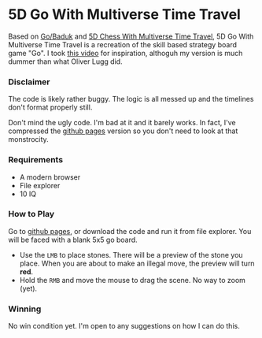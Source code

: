 # 5D Go With Multiverse Time Travel
Based on [Go/Baduk](https://en.wikipedia.org/wiki/Go_(game)) and [5D Chess With Multiverse Time Travel](https://en.wikipedia.org/wiki/5D_Chess_with_Multiverse_Time_Travel), 5D Go With Multiverse Time Travel is a recreation of the skill based strategy board game "Go". I took [this video](https://www.youtube.com/watch?v=2__NGeY5JUw) for inspiration, althoguh my version is much dummer than what Oliver Lugg did.

### Disclaimer

The code is likely rather buggy. The logic is all messed up and the timelines don't format properly still.

Don't mind the ugly code. I'm bad at it and it barely works. In fact, I've compressed the [github pages](https://flippont.github.io/5d-go-with-multiverse-time-travel/) version so you don't need to look at that monstrocity.

### Requirements

* A modern browser
* File explorer
* 10 IQ

### How to Play

Go to [github pages](https://flippont.github.io/5d-go-with-multiverse-time-travel/), or download the code and run it from file explorer.
You will be faced with a blank 5x5 go board. 

* Use the `LMB` to place stones. There will be a preview of the stone you place. When you are about to make an illegal move, the preview will turn **red**.
* Hold the `RMB` and move the mouse to drag the scene. No way to zoom (yet).

### Winning

No win condition yet. I'm open to any suggestions on how I can do this.
